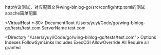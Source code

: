 http协议测试，对应配置文件wing-binlog-go/src/config/http.toml的测试    
apache简单配置

<VirtualHost *:80>
DocumentRoot /Users/yuyi/Code/go/wing-binlog-go/tests/test.com
ServerName test.com
</VirtualHost>

<Directory "/Users/yuyi/Code/go/wing-binlog-go/tests/test.com">
    Options Indexes FollowSymLinks Includes ExecCGI
    AllowOverride All
    Require all granted
</Directory>
